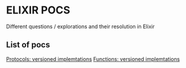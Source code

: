 # ELIXIR POCS
Different questions / explorations and their resolution in Elixir

## List of pocs
[Protocols: versioned implemtations](protocols_versioned_implementations/README.md)
[Functions: versioned implemtations](functions_versioned_implementations/README.md)